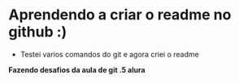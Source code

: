 # Aprendendo a criar o readme no github :)

- Testei varios comandos do git e agora criei o readme

**Fazendo desafios da aula de git .5 alura**